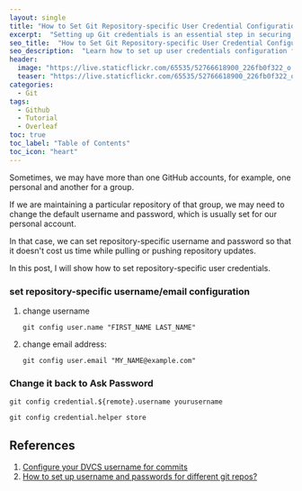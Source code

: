 ```yaml
---
layout: single
title: "How to Set Git Repository-specific User Credential Configuration"
excerpt:  "Setting up Git credentials is an essential step in securing your Git repository. However, you may encounter situations where you need to use different user credentials for different Git repositories. This blog post will guide you through the process of setting up user credentials configuration for specific Git repositories using Git command line and Git config file. Whether you are working with multiple Git repositories or sharing your computer with other users, this tutorial will help you manage your Git credentials effectively."
seo_title:  "How to Set Git Repository-specific User Credential Configuration | Git Tips"
seo_description:  "Learn how to set up user credentials configuration for specific Git repositories using Git command line and Git config file."
header:
  image: "https://live.staticflickr.com/65535/52766618900_226fb0f322_o.png"
  teaser: "https://live.staticflickr.com/65535/52766618900_226fb0f322_o.png"
categories:
  - Git
tags:
  - Github
  - Tutorial
  - Overleaf
toc: true
toc_label: "Table of Contents"
toc_icon: "heart"
---
```


Sometimes, we may have more than one GitHub accounts, for example, one personal and another for a group. 

If we are maintaining a particular repository of that group, we may need to change the default username and password, which is usually set for our personal account.

In that case, we can set repository-specific username and password so that it doesn't cost us time while pulling or pushing repository updates.

In this post, I will show how to set repository-specific user credentials. 

### set repository-specific username/email configuration
1.  change username
	```
	git config user.name "FIRST_NAME LAST_NAME"
	``` 
2.  change email address:  
	```
	git config user.email "MY_NAME@example.com"
	```

### Change it back to Ask Password
```
git config credential.${remote}.username yourusername
```

```
git config credential.helper store
```

## References
1. [Configure your DVCS username for commits](https://support.atlassian.com/bitbucket-cloud/docs/configure-your-dvcs-username-for-commits/)
2. [How to set up username and passwords for different git repos?](https://unix.stackexchange.com/questions/335704/how-to-set-up-username-and-passwords-for-different-git-repos)
<!--stackedit_data:
eyJoaXN0b3J5IjpbLTE0ODA3ODIyMDEsLTIwOTE1NTQ2NTIsLT
U2NjEzNDczMF19
-->